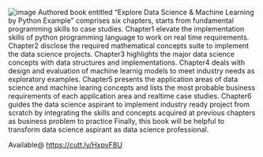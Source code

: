 ![image](https://user-images.githubusercontent.com/50360331/114026509-eedce300-9893-11eb-87bb-4f06c9529a42.png)
Authored book entitled “Explore Data Science & Machine Learning by Python Example” comprises six chapters, starts from fundamental programming skills to case studies. 
Chapter1 elevate the implementation skills of python programming language to work on real time requirements.
Chapter2 disclose the required mathematical concepts suite to implement the data science projects.
Chapter3 highlights the major data science concepts with data structures and implementations.
Chapter4 deals with design and evaluation of machine learnig models to meet industry needs as exploratory examples.
Chapter5 presents the application areas of data science and machine learing concepts and lists the most probable business requirements of each application area and realtime       case studies. 
Chapter6 guides the data science aspirant to implement industry ready project from scratch by integrating the skills and concepts acquired at previous chapters as business problem to practice 
Finally, this book will be helpful to transform data science aspirant as data science professional.

Available@
https://cutt.ly/HxpvF8U
